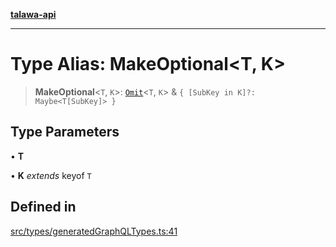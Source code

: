 [**talawa-api**](../../../README.md)

***

# Type Alias: MakeOptional\<T, K\>

> **MakeOptional**\<`T`, `K`\>: [`Omit`](Omit.md)\<`T`, `K`\> & `{ [SubKey in K]?: Maybe<T[SubKey]> }`

## Type Parameters

• **T**

• **K** *extends* keyof `T`

## Defined in

[src/types/generatedGraphQLTypes.ts:41](https://github.com/Suyash878/talawa-api/blob/f376d03c37e9acd046e7cc983947432c95f74442/src/types/generatedGraphQLTypes.ts#L41)
